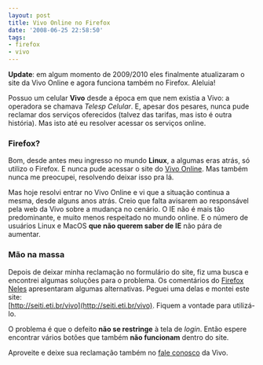 ```yaml
---
layout: post
title: Vivo Online no Firefox
date: '2008-06-25 22:58:50'
tags:
- firefox
- vivo
---
```



**Update**: em algum momento de 2009/2010 eles finalmente atualizaram o site da Vivo Online e agora funciona também no Firefox. Aleluia!

Possuo um celular **Vivo** desde a época em que nem existia a Vivo: a operadora se chamava *Telesp Celular*. E, apesar dos pesares, nunca pude reclamar dos serviços oferecidos (talvez das tarifas, mas isto é outra história). Mas isto até eu resolver acessar os serviços online.

### Firefox?

Bom, desde antes meu ingresso no mundo **Linux**, a algumas eras atrás, só utilizo o Firefox. E nunca pude acessar o site do [Vivo Online](https://servicos.vivo.com.br). Mas também nunca me preocupei, resolvendo deixar isso pra lá.

Mas hoje resolvi entrar no Vivo Online e vi que a situação continua a mesma, desde alguns anos atrás. Creio que falta avisarem ao responsável pela web da Vivo sobre a mudança no cenário. O IE não é mais tão predominante, e muito menos respeitado no mundo online. E o número de usuários Linux e MacOS **que não querem saber de IE** não pára de aumentar.

### Mão na massa

Depois de deixar minha reclamação no formulário do site, fiz uma busca e encontrei algumas soluções para o problema. Os comentários do [Firefox Neles](http://firefoxneles.nababu.org/?p=143) apresentaram algumas alternativas. Peguei uma delas e montei este site:  
[http://seiti.eti.br/vivo](http://seiti.eti.br/vivo). Fiquem a vontade para utilizá-lo.

O problema é que o defeito **não se restringe** à tela de *login*. Então espere encontrar vários botões que também **não funcionam** dentro do site.

Aproveite e deixe sua reclamação também no [fale conosco](http://www.vivo.com.br/portal/atendimento_email.php) da Vivo.


